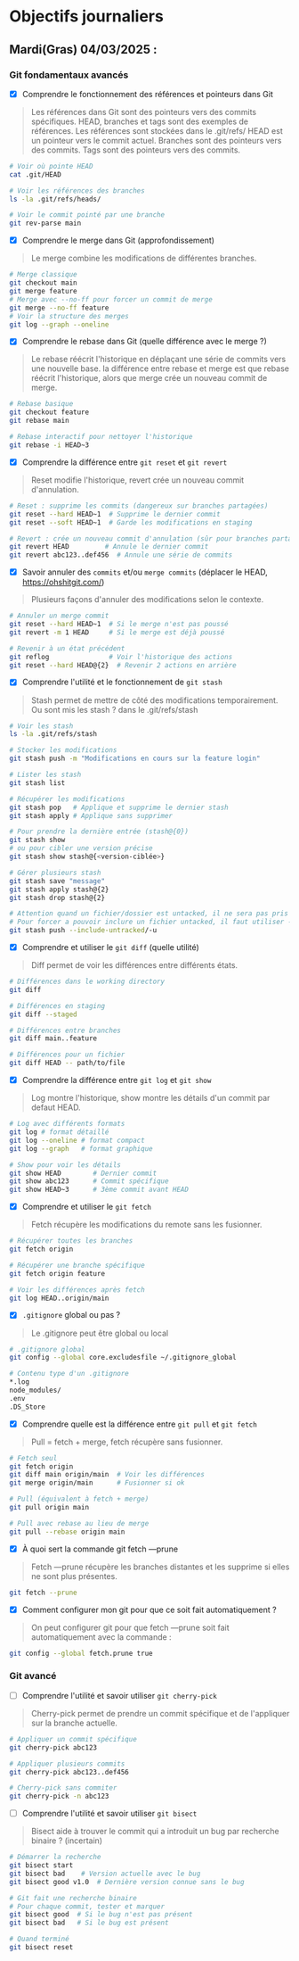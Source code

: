 # Objectifs journaliers

## Mardi(Gras) 04/03/2025 :

### Git fondamentaux avancés

- [x] Comprendre le fonctionnement des références et pointeurs dans Git
> Les références dans Git sont des pointeurs vers des commits spécifiques. HEAD, branches et tags sont des exemples de références.
> Les références sont stockées dans le .git/refs/
> HEAD est un pointeur vers le commit actuel.
> Branches sont des pointeurs vers des commits.
> Tags sont des pointeurs vers des commits.
```bash
# Voir où pointe HEAD
cat .git/HEAD

# Voir les références des branches
ls -la .git/refs/heads/

# Voir le commit pointé par une branche
git rev-parse main
```

- [x] Comprendre le merge dans Git (approfondissement)
> Le merge combine les modifications de différentes branches.

```bash
# Merge classique
git checkout main
git merge feature
# Merge avec --no-ff pour forcer un commit de merge
git merge --no-ff feature
# Voir la structure des merges
git log --graph --oneline
```

- [x] Comprendre le rebase dans Git (quelle différence avec le merge ?)
> Le rebase réécrit l'historique en déplaçant une série de commits vers une nouvelle base.
> la différence entre rebase et merge est que rebase réécrit l'historique, alors que merge crée un nouveau commit de merge.
```bash
# Rebase basique
git checkout feature
git rebase main

# Rebase interactif pour nettoyer l'historique
git rebase -i HEAD~3
```

- [x] Comprendre la différence entre `git reset` et `git revert`
> Reset modifie l'historique, revert crée un nouveau commit d'annulation.
```bash
# Reset : supprime les commits (dangereux sur branches partagées)
git reset --hard HEAD~1  # Supprime le dernier commit
git reset --soft HEAD~1  # Garde les modifications en staging

# Revert : crée un nouveau commit d'annulation (sûr pour branches partagées)
git revert HEAD         # Annule le dernier commit
git revert abc123..def456  # Annule une série de commits
```

- [x] Savoir annuler des `commits` et/ou `merge commits` (déplacer le HEAD, https://ohshitgit.com/)
> Plusieurs façons d'annuler des modifications selon le contexte.
```bash
# Annuler un merge commit
git reset --hard HEAD~1  # Si le merge n'est pas poussé
git revert -m 1 HEAD     # Si le merge est déjà poussé

# Revenir à un état précédent
git reflog               # Voir l'historique des actions
git reset --hard HEAD@{2}  # Revenir 2 actions en arrière
```

- [x] Comprendre l'utilité et le fonctionnement de `git stash`
> Stash permet de mettre de côté des modifications temporairement.
Ou sont mis les stash ? dans le .git/refs/stash
```bash
# Voir les stash
ls -la .git/refs/stash
```
```bash
# Stocker les modifications
git stash push -m "Modifications en cours sur la feature login"

# Lister les stash
git stash list

# Récupérer les modifications
git stash pop   # Applique et supprime le dernier stash
git stash apply # Applique sans supprimer

# Pour prendre la dernière entrée (stash@{0})
git stash show
# ou pour cibler une version précise
git stash show stash@{<version-ciblée>}

# Gérer plusieurs stash
git stash save "message"
git stash apply stash@{2}
git stash drop stash@{2}

# Attention quand un fichier/dossier est untacked, il ne sera pas pris en compte dans le stash.
# Pour forcer a pouvoir inclure un fichier untacked, il faut utiliser --include-untracked ou -u
git stash push --include-untracked/-u
```

- [x] Comprendre et utiliser le `git diff` (quelle utilité)
> Diff permet de voir les différences entre différents états.
```bash
# Différences dans le working directory
git diff

# Différences en staging
git diff --staged

# Différences entre branches
git diff main..feature

# Différences pour un fichier
git diff HEAD -- path/to/file
```

- [x] Comprendre la différence entre `git log` et `git show`
> Log montre l'historique, show montre les détails d'un commit par defaut HEAD.
```bash
# Log avec différents formats
git log # format détaillé
git log --oneline # format compact
git log --graph   # format graphique

# Show pour voir les détails
git show HEAD        # Dernier commit
git show abc123      # Commit spécifique
git show HEAD~3      # 3ème commit avant HEAD
```

- [x] Comprendre et utiliser le `git fetch`
> Fetch récupère les modifications du remote sans les fusionner.
```bash
# Récupérer toutes les branches
git fetch origin

# Récupérer une branche spécifique
git fetch origin feature

# Voir les différences après fetch
git log HEAD..origin/main
```

- [x] `.gitignore` global ou pas ?
> Le .gitignore peut être global ou local
```bash
# .gitignore global
git config --global core.excludesfile ~/.gitignore_global

# Contenu type d'un .gitignore
*.log
node_modules/
.env
.DS_Store
```

- [x] Comprendre quelle est la différence entre `git pull` et `git fetch`
> Pull = fetch + merge, fetch récupère sans fusionner.
```bash
# Fetch seul
git fetch origin
git diff main origin/main  # Voir les différences
git merge origin/main      # Fusionner si ok

# Pull (équivalent à fetch + merge)
git pull origin main

# Pull avec rebase au lieu de merge
git pull --rebase origin main
```

- [x] À quoi sert la commande git fetch —prune
> Fetch —prune récupère les branches distantes et les supprime si elles ne sont plus présentes.
```bash
git fetch --prune
```

- [x] Comment configurer mon git pour que ce soit fait automatiquement ?
> On peut configurer git pour que fetch —prune soit fait automatiquement avec la commande :
```bash
git config --global fetch.prune true
```

### Git avancé

- [ ] Comprendre l'utilité et savoir utiliser `git cherry-pick`
> Cherry-pick permet de prendre un commit spécifique et de l'appliquer sur la branche actuelle.
```bash
# Appliquer un commit spécifique
git cherry-pick abc123

# Appliquer plusieurs commits
git cherry-pick abc123..def456

# Cherry-pick sans commiter
git cherry-pick -n abc123
```

- [ ] Comprendre l'utilité et savoir utiliser `git bisect`
> Bisect aide à trouver le commit qui a introduit un bug par recherche binaire ? (incertain)
```bash
# Démarrer la recherche
git bisect start
git bisect bad    # Version actuelle avec le bug
git bisect good v1.0  # Dernière version connue sans le bug

# Git fait une recherche binaire
# Pour chaque commit, tester et marquer
git bisect good  # Si le bug n'est pas présent
git bisect bad   # Si le bug est présent

# Quand terminé
git bisect reset
```
